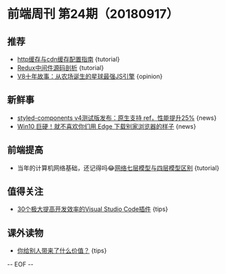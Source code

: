 # 前端周刊 第24期（20180917）

## 推荐

- [http缓存与cdn缓存配置指南](http://dopro.io/http-cache-and-cdn-cache.html) {tutorial}
- [Redux中间件源码剖析](https://segmentfault.com/a/1190000011743094) {tutorial}
- [V8十年故事：从农场诞生的星球最强JS引擎](https://mp.weixin.qq.com/s/Z2nm2wYC5GV6OadcgKcPbA) {opinion}

## 新鲜事

- [styled-components v4测试版发布：原生支持 ref，性能提升25%](https://mp.weixin.qq.com/s/SKzIXO8DeBH5Gy48RnYuZw) {news}
- [Win10 巨硬！就不喜欢你们用 Edge 下载别家浏览器的样子​​​​​​​](https://mp.weixin.qq.com/s/nPBAqJS1hEEuCL8LFp9KAw) {news}

## 前端提高

- 当年的计算机网络基础，还记得吗😂[网络七层模型与四层模型区别](https://juejin.im/post/59a0472f5188251240632f92) {tutorial}

## 值得关注

- [30个极大提高开发效率的Visual Studio Code插件](https://juejin.im/post/5b99a927f265da0a922399cd) {tips}

## 课外读物

- [你给别人带来了什么价值？](https://mp.weixin.qq.com/s/-Wo5ZE3nZvJUHjWF7x0ewg) {tips}

[//]: # (分类图标
    新闻 {news}
    视频 {video}
    教程 {tutorial}
    代码 {code}
    演示 {demo}
    观点 {opinion}
    技巧 {tips}
    工具 {tools}
    书籍 {book}
    文档 {doc}
    GayHub {github}
    规范 {w3c}
    规范 {mdn}
    Three.js {threejs}
  )

-- EOF --